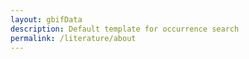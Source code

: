 ```yaml
---
layout: gbifData
description: Default template for occurrence search
permalink: /literature/about
---
```

<div id='root'></div>

<script>
  var userTheme = typeof siteTheme !== 'undefined' ? siteTheme : undefined;
  var userConfig = {};
  
  ReactDOM.render(
    React.createElement(
      gbifReactComponents.LiteratureSearch,
      { 
        config: {
          rootFilter: {countriesOfCoverage: ['US', 'CA', 'MX', 'UM', 'PR', 'VI', 'AS', 'GU', 'MP']},
          excludedFilters: ['countriesOfCoverage'],
          highlightedFilters: ['q', 'countriesOfResearcher', 'year']
        }, 
        style: { height: 'calc(100vh - 4.25rem)' }
      }
    ),
    document.getElementById('root')
  );

  if (typeof userTheme === 'undefined') {
    console.warn('No theme defined - using default styling');
  }
  if (typeof userConfig === 'undefined') {
    console.warn('No config provided - all data will be shown');
  }
</script>